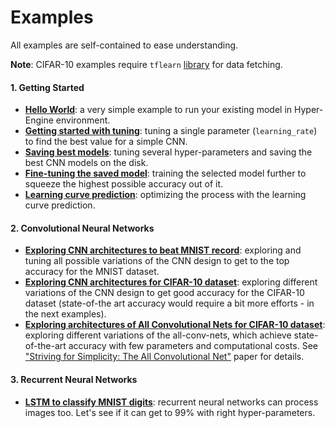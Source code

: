 # Examples

All examples are self-contained to ease understanding.

**Note**: CIFAR-10 examples require `tflearn` [library](http://tflearn.org/) for data fetching.

#### 1. Getting Started
 - [**Hello World**](1_1_hello_word_with_mnist.py):
 a very simple example to run your existing model in Hyper-Engine environment.
 - [**Getting started with tuning**](1_2_getting_started_with_tuning.py):
 tuning a single parameter (`learning_rate`) to find the best value for
 a simple CNN.
 - [**Saving best models**](1_3_saving_best_models_mnist.py):
 tuning several hyper-parameters and saving the best CNN models on the disk.
 - [**Fine-tuning the saved model**](1_4_fine_tuning_saved_model.py):
 training the selected model further to squeeze the highest possible accuracy out of it.
 - [**Learning curve prediction**](1_5_learning_curve_prediction.py):
 optimizing the process with the learning curve prediction.

#### 2. Convolutional Neural Networks
 - [**Exploring CNN architectures to beat MNIST record**](2_1_cnn_mnist.py):
 exploring and tuning all possible variations of the CNN design to get
 to the top accuracy for the MNIST dataset.
 - [**Exploring CNN architectures for CIFAR-10 dataset**](2_2_cnn_cifar.py):
 exploring different variations of the CNN design to get good accuracy for the CIFAR-10 dataset
 (state-of-the art accuracy would require a bit more efforts - in the next examples).
 - [**Exploring architectures of All Convolutional Nets for CIFAR-10 dataset**](2_3_all_conv_net_cifar.py):
 exploring different variations of the all-conv-nets, which achieve state-of-the-art accuracy
 with few parameters and computational costs.
 See ["Striving for Simplicity: The All Convolutional Net"](https://arxiv.org/abs/1412.6806) paper for details.

#### 3. Recurrent Neural Networks
 - [**LSTM to classify MNIST digits**](3_1_lstm_mnist.py):
 recurrent neural networks can process images too. Let's see if it can get to 99% with right hyper-parameters.
